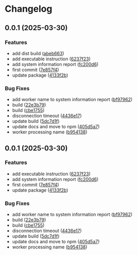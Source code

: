 # Changelog

## 0.0.1 (2025-03-30)


### Features

* add dist build ([abeb663](https://github.com/MalwareDataLab/autodroid-watcher-client/commit/abeb66368994f58e974a6a38b31c9e7077bf39c5))
* add executable instruction ([6237f23](https://github.com/MalwareDataLab/autodroid-watcher-client/commit/6237f230b5a08d8fcd51d94ea45a0848e92f019e))
* add system information report ([fc200d6](https://github.com/MalwareDataLab/autodroid-watcher-client/commit/fc200d61a4f01f153906d75a99c05f30e5151ed1))
* first commit ([7e857f4](https://github.com/MalwareDataLab/autodroid-watcher-client/commit/7e857f4a22b174b87f1ada720b46cc2a54fd0a7f))
* update package ([4133f2b](https://github.com/MalwareDataLab/autodroid-watcher-client/commit/4133f2b17e42a1567e8a4adeba89b8adef722e13))


### Bug Fixes

* add worker name to system information report ([bf97962](https://github.com/MalwareDataLab/autodroid-watcher-client/commit/bf9796241d4dd29f5a758c1d73144c9f46271d3b))
* build ([22e3b79](https://github.com/MalwareDataLab/autodroid-watcher-client/commit/22e3b79f0addfcd33cda5a54c64747ac13018d96))
* build ([cbe1755](https://github.com/MalwareDataLab/autodroid-watcher-client/commit/cbe175564cb7e09e370e3f58ef5217ae516b9497))
* disconnection timeout ([4436e17](https://github.com/MalwareDataLab/autodroid-watcher-client/commit/4436e17132e116ac3865aa863da0e8f0bf420c41))
* update build ([5dc7d1f](https://github.com/MalwareDataLab/autodroid-watcher-client/commit/5dc7d1feb99c2a15bdd3158ae778e4dc4645d0d5))
* update docs and move to npm ([405d5a7](https://github.com/MalwareDataLab/autodroid-watcher-client/commit/405d5a79ecbdc1d513a0b229be592b3c5e7231fb))
* worker processing name ([b954138](https://github.com/MalwareDataLab/autodroid-watcher-client/commit/b954138f676919987860b1e18b16c433cc74c4c9))

## 0.0.1 (2025-03-30)


### Features

* add executable instruction ([6237f23](https://github.com/MalwareDataLab/autodroid-watcher-client/commit/6237f230b5a08d8fcd51d94ea45a0848e92f019e))
* add system information report ([fc200d6](https://github.com/MalwareDataLab/autodroid-watcher-client/commit/fc200d61a4f01f153906d75a99c05f30e5151ed1))
* first commit ([7e857f4](https://github.com/MalwareDataLab/autodroid-watcher-client/commit/7e857f4a22b174b87f1ada720b46cc2a54fd0a7f))
* update package ([4133f2b](https://github.com/MalwareDataLab/autodroid-watcher-client/commit/4133f2b17e42a1567e8a4adeba89b8adef722e13))


### Bug Fixes

* add worker name to system information report ([bf97962](https://github.com/MalwareDataLab/autodroid-watcher-client/commit/bf9796241d4dd29f5a758c1d73144c9f46271d3b))
* build ([22e3b79](https://github.com/MalwareDataLab/autodroid-watcher-client/commit/22e3b79f0addfcd33cda5a54c64747ac13018d96))
* build ([cbe1755](https://github.com/MalwareDataLab/autodroid-watcher-client/commit/cbe175564cb7e09e370e3f58ef5217ae516b9497))
* disconnection timeout ([4436e17](https://github.com/MalwareDataLab/autodroid-watcher-client/commit/4436e17132e116ac3865aa863da0e8f0bf420c41))
* update build ([5dc7d1f](https://github.com/MalwareDataLab/autodroid-watcher-client/commit/5dc7d1feb99c2a15bdd3158ae778e4dc4645d0d5))
* update docs and move to npm ([405d5a7](https://github.com/MalwareDataLab/autodroid-watcher-client/commit/405d5a79ecbdc1d513a0b229be592b3c5e7231fb))
* worker processing name ([b954138](https://github.com/MalwareDataLab/autodroid-watcher-client/commit/b954138f676919987860b1e18b16c433cc74c4c9))
